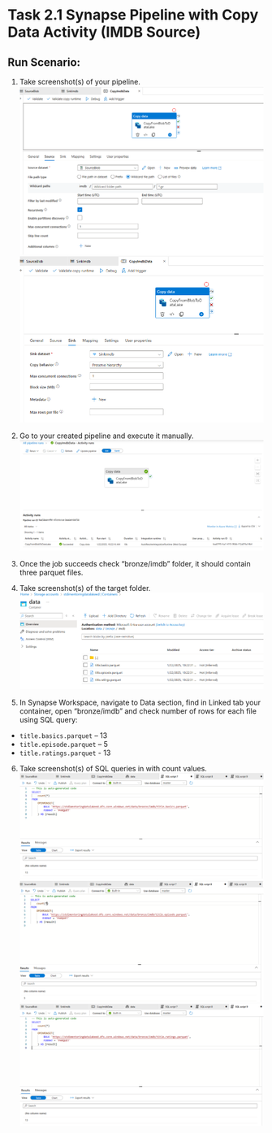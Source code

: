 # Task 2.1 Synapse Pipeline with Copy Data Activity (IMDB Source)

## Run Scenario:

1. Take screenshot(s) of your pipeline.
   ![](./screenshots/source.png)
   ![](./screenshots/sink.png)

2. Go to your created pipeline and execute it manually.
   ![](./screenshots/success-run.png)

3. Once the job succeeds check “bronze/imdb” folder, it should contain three parquet files.
4. Take screenshot(s) of the target folder.
   ![](./screenshots/copied-files.png)

5. In Synapse Workspace, navigate to Data section, find in Linked tab your container, open “bronze/imdb” and
   check number of rows for each file using SQL query:

- `title.basics.parquet` – 13
- `title.episode.parquet` – 5
- `title.ratings.parquet` - 13

6. Take screenshot(s) of SQL queries in with count values.
   ![](./screenshots/res-1.png)
   ![](./screenshots/res-2.png)
   ![](./screenshots/res-3.png)

